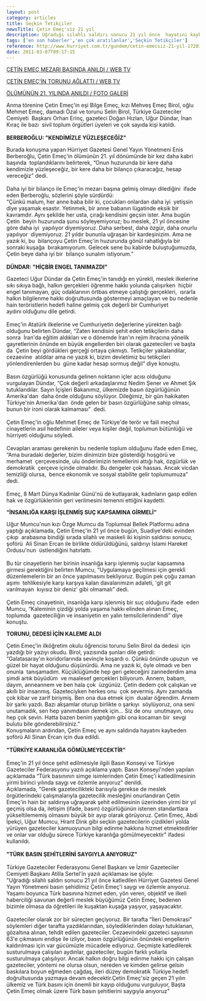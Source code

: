```yaml
---
layout: post
category: articles
title: Seçkin Tetikçiler
newsTitle: Çetin Emeç'siz 21 yıl
description: Uğradığı silahlı saldırı sonucu 21 yıl önce  hayatını kaybeden Hürriyet Gazetesi Genel Yayın Yönetmeni Çetin Emeç,  Zincirlikuyu Mezarlığı'ndaki kabri başında anıldı.
tags: ['en son haberler','en çok aratılanlar','Seçkin Tetikçiler']
reference: http://www.hurriyet.com.tr/gundem/cetin-emecsiz-21-yil-17203939
date: 2011-03-07T09:17:15
---
```

<p><a href="http://webtv.hurriyet.com.tr/2/14437/0/1/cetin-emec-mezari-basinda-anildi.aspx" target="_BLANK">ÇETİN EMEÇ MEZARI BAŞINDA ANILDI / WEB TV</a></p>
<p><a href="http://webtv.hurriyet.com.tr/1/14449/0/1/maalesef-gercekleri-biliyorum.aspx">ÇETİN EMEÇ'İN TORUNU AĞLATTI / WEB TV</a></p>
<p><a href="http://fotogaleri.hurriyet.com.tr/galeridetay.aspx?cid=45098&amp;rid=2" target="_BLANK">ÖLÜMÜNÜN 21. YILINDA ANILDI / FOTO GALERİ</a></p>
<p>Anma törenine Çetin Emeç'in eşi Bilge Emeç, kızı Mehveş Emeç Birol, oğlu&nbsp; Mehmet Emeç, damadı Özal ve torunu Selin Birol, Türkiye Gazeteciler Cemiyeti&nbsp; Başkanı Orhan Erinç, gazeteci Doğan Hızlan, Uğur Dündar, İnan Kıraç ile bazı&nbsp; sivil toplum örgütleri üyeleri ve çok sayıda kişi katıldı.<br><br><strong>BERBEROĞLU: "KENDİMİZLE YÜZLEŞECEĞİZ"</strong></p>
<p>Burada konuşma yapan Hürriyet Gazetesi Genel Yayın Yönetmeni Enis&nbsp; Berberoğlu, Çetin Emeç'in ölümünün 21. yıl dönümünde bir kez daha kabri başında&nbsp; toplandıklarını belirterek, “Onun huzurunda bir kere daha kendimizle&nbsp;yüzleşeceğiz, bir kere daha bir bilanço çıkaracağız, hesap vereceğiz” dedi.<br><br>Daha iyi bir bilanço ile Emeç'in mezarı başına gelmiş olmayı dilediğini&nbsp; ifade eden Berberoğlu, sözlerini şöyle sürdürdü:<br>“Çünkü malum, her anne baba bilir ki, çocukları onlardan daha iyi&nbsp; yetişsin diye yaşamak esastır. Yetinmek, bir anne babanın lügatinde eksik bir&nbsp; kavramdır. Aynı şekilde her usta, çırağı kendisini geçsin ister. Ama bugün Çetin&nbsp; beyin huzurunda şunu söyleyemiyoruz; bu meslek, 21 yıl öncesine göre daha iyi&nbsp; yapılıyor diyemiyoruz. Daha serbest, daha özgür, daha onurlu yapılıyor&nbsp; diyemiyoruz. 21 yıldır bununla uğraşan bir kardeşinizim. Ama ne yazık ki, bu&nbsp; bilançoyu Çetin Emeç'in huzurunda gönül rahatlığıyla bir sonraki kuşağa&nbsp; bırakamıyorum. Gelecek sene bu kabirde buluştuğumuzda, Çetin beye daha iyi bir&nbsp; bilanço sunalım istiyorum.”<br><br><strong>DÜNDAR: "HİÇBİR ENGEL TANIMAZDI"</strong></p>
<p>Gazeteci Uğur Dündar da Çetin Emeç'in tanıdığı en yürekli, meslek ilkelerine sıkı sıkıya bağlı, halkın gerçekleri öğrenme hakkı yolunda çalışırken&nbsp; hiçbir engel tanımayan, güç odaklarının örtbas etmeye çalıştığı gerçekleri,&nbsp; ısrarla halkın bilgilenme hakkı doğrultusunda göstermeyi amaçlayan ve bu nedenle&nbsp; hain teröristlerin hedefi haline gelmiş çok değerli bir Cumhuriyet aydını&nbsp;olduğunu dile getirdi.<br><br>Emeç'in Atatürk ilkelerine ve Cumhuriyetin değerlerine yürekten bağlı&nbsp; olduğunu belirten Dündar, “Zaten kendisini şehit eden tetikçilerin daha sonra&nbsp; İran'da eğitim aldıkları ve o dönemde İran'ın rejim ihracına yönelik&nbsp; gayretlerinin önünde en büyük engellerden biri olarak gazetecileri ve başta da&nbsp; Çetin beyi gördükleri gerçeği ortaya çıkmıştı. Tetikçiler yakalandılar, cezaevine&nbsp; atıldılar ama ne yazık ki, bizim devletimiz bu tetikçileri yönlendirenlerden bu&nbsp; güne kadar hesap sormuş değil” diye konuştu.<br><br>Basın özgürlüğü konusunda gelinen noktanın içler acısı olduğunu&nbsp; vurgulayan Dündar, “Çok değerli arkadaşlarımız Nedim Şener ve Ahmet Şık&nbsp; tutuklandılar. Sayın İçişleri Bakanımız, ülkemizde basın özgürlüğünün Amerika'dan&nbsp; daha önde olduğunu söylüyor. Dileğimiz, bir gün hakikaten Türkiye'nin Amerika'dan&nbsp; önde gelen bir basın özgürlüğüne sahip olması, bunun bir ironi olarak kalmaması”&nbsp; dedi.<br><br>Çetin Emeç'in oğlu Mehmet Emeç de Türkiye'de terör ve faili meçhul&nbsp; cinayetlerin asıl hedefinin aileler veya kişiler değil, toplumun bütünlüğü ve&nbsp; hürriyeti olduğunu söyledi.<br><br>Cevapları araması gerekenin bu nedenle toplum olduğunu ifade eden Emeç,&nbsp; “Ama buradaki değerler, bizim dinimizin bize gösterdiği hoşgörü ve merhamet&nbsp; çerçevesinde, ulu önderimizin temellerini attığı hak, özgürlük ve demokratik&nbsp; çerçeve içinde olmalıdır. Bu dengeler çok hassas. Ancak vicdan temizliği olursa,&nbsp; bence ekonomik ve sosyal stabilite gelir toplumumuza” dedi.<br><br>Emeç, 8 Mart Dünya Kadınlar Günü'nü de kutlayarak, kadınların gasp edilen&nbsp; hak ve özgürlüklerinin geri verilmesini temenni ettiğini kaydetti.</p>
<p><strong>“İNSANLIĞA KARŞI İŞLENMİŞ SUÇ KAPSAMINA GİRMELİ”</strong></p>
<p>Uğur Mumcu'nun kızı Özge Mumcu da Toplumsal Bellek Platformu adına&nbsp; yaptığı açıklamada, Çetin Emeç'in 21 yıl önce bugün, Suadiye'deki evinden çıkıp&nbsp; arabasına bindiği sırada silahlı ve maskeli iki kişinin saldırısı sonucu, şoförü&nbsp; Ali Sinan Ercan ile birlikte öldürüldüğünü, saldırıyı İslami Hareket Ordusu'nun&nbsp; üstlendiğini hatırlattı.<br><br>Bu tür cinayetlerin her birinin insanlığa karşı işlenmiş suçlar kapsamına&nbsp; girmesi gerektiğini belirten Mumcu, “Uygulamaya geçilmesi için gerekli&nbsp; düzenlemelerin bir an önce yapılmasını bekliyoruz. Bugün pek çoğu zaman aşımı&nbsp; tehlikesiyle karşı karşıya kalan davalarımızın adaleti, 'git git varılmayan&nbsp; kıyısız bir deniz' gibi olmamalı” dedi.<br><br>Çetin Emeç cinayetinin, insanlığa karşı işlenmiş bir suç olduğunu ifade&nbsp; eden Mumcu, “Kaleminin çizdiği yolda yaşama hakkı elinden alınan Emeç, toplumda&nbsp; gazeteciliğin ve insaniyetin en yalın temsilcilerindendi” diye konuştu.</p>
<p><strong>TORUNU, DEDESİ İÇİN KALEME ALDI</strong></p>
<p>Çetin Emeç'in ilköğretim okulu öğrencisi torunu Selin Birol da dedesi&nbsp; için yazdığı bir yazıyı okudu. Birol, yazısında şunları dile getirdi:<br>“Galatasaray'ın koridorlarında sevinçle koşardı o. Çünkü önünde upuzun&nbsp; ve güzel bir hayat olduğunu düşünürdü. Ama ne yazık ki, öyle olmadı ve ben onunla&nbsp; tanışamadım. Küçüklüğümde hep geri geleceğini zannederdim ama şimdi artık büyüdüm&nbsp; ve maalesef gerçekleri biliyorum. Annem, babam, dayım, anneannem ve ben hala çok&nbsp; üzgünüz. Çetin dedem çok çalışkan ve akıllı bir insanmış. Gazeteciyken herkes onu&nbsp; çok severmiş. Aynı zamanda çok kibar ve zarif biriymiş. Ben ona dua etmek için&nbsp; dualar öğrendim. Annem bir şarkı yazdı. Bazı akşamlar oturup birlikte o şarkıyı&nbsp; söylüyoruz, ona seni unutamadık, sen hep yanımdasın demek için... Siz de onu&nbsp; unutmayın, onu hep çok sevin. Hatta bazen benim yaptığım gibi ona kocaman bir&nbsp; sevgi bulutu bile gönderebilirsiniz.”<br>Konuşmaların ardından, Çetin Emeç ve aynı saldırıda hayatını kaybeden&nbsp; şoförü Ali Sinan Ercan için dua edildi.<br><strong><br>"TÜRKİYE KARANLIĞA GÖMÜLMEYECEKTİR"</strong><br><br>Emeç'in 21 yıl önce şehit edilmesiyle ilgili Basın Konseyi ve Türkiye Gazeteciler Federasyonu yazılı açıklama yaptı. Basın Konseyi'nden yapılan açıklamada “Türk basınının simge isimlerinden Çetin Emeç’i katledilmesinin yirmi birinci yılında saygı ve özlemle anıyoruz" denildi.<br>Açıklamada, "Gerek gazetecilikteki barısıyla gerekse de meslek örgütlerindeki çalışmalarıyla gazetecilik mesleğini onurlandıran Çetin Emeç’in hain bir saldırıya uğrayarak şehit edilmesinin üzerinden yirmi bir yıl geçmiş olsa da, iletişim (ifade, basın) özgürlüğünün istenen standartlara yükseltilememiş olmasını büyük bir ayıp olarak görüyoruz. Çetin Emeç, Abdi İpekçi, Uğur Mumcu, Hrant Dink gibi seçkin gazetecilerin çizdikleri yolda yürüyen gazeteciler kamuoyunun bilgi edinme hakkına hizmet etmektedirler ve onlar var olduğu sürece Türkiye karanlığa gömülmeyecektir" ifadesi kullanıldı.<br><br><strong>"TÜRK BASIN ŞEHİTLERİNİ SAYGIYLA ANIYORUZ"</strong><br><br>Türkiye Gazeteciler Federasyonu Genel Başkanı ve İzmir Gazeteciler Cemiyeti Başkanı Atilla Sertel'in yazılı açıklaması ise şöyle:<br>"Uğradığı silahlı saldırı sonucu 21 yıl önce katledilen Hürriyet Gazetesi Genel Yayın Yönetmeni basın şehidimiz Çetin Emeç'i saygı ve özlemle anıyoruz. Yaşamı boyunca Türk basınına hizmet eden, yön veren, objektif ve ilkeli haberciliği savunan değerli meslek büyüğümüz Çetin Emeç, bedenen bizimle olmasa da öğretileri ile kuşaktan kuşağa yaşıyor, yaşayacaktır. <br><br>Gazeteciler olarak zor bir süreçten geçiyoruz. Bir tarafta “İleri Demokrasi" söylemleri diğer tarafta yazdıklarından, söylediklerinden dolayı tutuklanan, gözaltına alınan, tehdit edilen gazeteciler. Cezaevindeki gazeteci sayısının 63'e çıkmasını endişe ile izliyor, basın özgürlüğünün önündeki engellerin kaldırılması için var gücümüzle mücadele ediyoruz. Geçmişte katledilerek susturulmaya çalışılan aydınlar, gazeteciler, bugün farklı yollarla susturulmaya çalışılıyor. Ancak halkın doğru bilgi edinme hakkı için çalışan gazeteciler, yöntemi ne olursa olsun, nereden ve kimden gelirse gelsin baskılara boyun eğmeden çağdaş, ileri düzey demokratik Türkiye hedefi doğrultusunda yazmaya devam edecektir.Çetin Emeç'siz geçen 21 yılın ülkemiz ve Türk basını için önemli bir kayıp olduğunu vurguluyor, Başta Çetin Emeç olmak üzere Türk basın şehitlerini saygıyla anıyoruz" </p>
<p>&nbsp;</p>